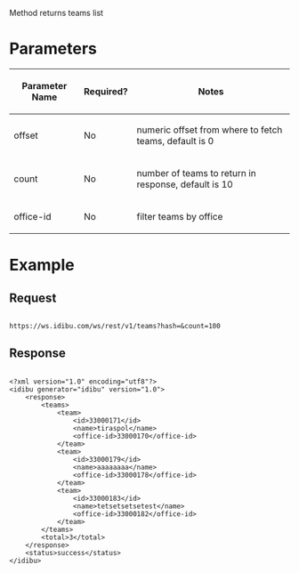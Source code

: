 <p>Method returns teams list</p>
<h1>
	Parameters</h1>
<table cellpadding="2" cellspacing="0" class="t1" width="1084.0">
	<thead>
		<tr>
			<th class="td1" scope="col" valign="middle">
				<p class="p1"><b>Parameter Name</b></p>
			</th>
			<th class="td2" scope="col" valign="middle">
				<p class="p1"><b>Required?</b></p>
			</th>
			<th class="td3" scope="col" valign="middle">
				<p class="p1"><b>Notes</b></p>
			</th>
		</tr>
	</thead>
	<tbody>
		<tr>
			<td class="td1" valign="middle">
				<p class="p2">offset</p>
			</td>
			<td class="td2" valign="middle">
				<p class="p2">No</p>
			</td>
			<td class="td3" valign="middle">
				<p class="p2">numeric offset from where to fetch teams, default is 0</p>
			</td>
		</tr>
		<tr>
			<td class="td1" valign="middle">
				<p class="p2">count</p>
			</td>
			<td class="td2" valign="middle">
				<p class="p2">No</p>
			</td>
			<td class="td3" valign="middle">
				<p class="p2">number of teams to return in response, default is 10</p>
			</td>
		</tr>
		<tr>
			<td class="td1" valign="middle">
				<p class="p2">office-id</p>
			</td>
			<td class="td2" valign="middle">
				<p class="p2">No</p>
			</td>
			<td class="td3" valign="middle">
				<p class="p2">filter teams by office</p>
			</td>
		</tr>
	</tbody>
</table>
<h1>
	Example</h1>
<h2>
	Request</h2>
<pre>
<code>
https://ws.idibu.com/ws/rest/v1/teams?hash=<your hash>&count=100
</code></pre>
<h2>
	Response</h2>
<pre>
<code type="xml">
&lt;?xml version=&quot;1.0&quot; encoding=&quot;utf8&quot;?&gt;
&lt;idibu generator=&quot;idibu&quot; version=&quot;1.0&quot;&gt;
    &lt;response&gt;
        &lt;teams&gt;
            &lt;team&gt;
                &lt;id&gt;33000171&lt;/id&gt;
                &lt;name&gt;tiraspol&lt;/name&gt;
                &lt;office-id&gt;33000170&lt;/office-id&gt;
            &lt;/team&gt;
            &lt;team&gt;
                &lt;id&gt;33000179&lt;/id&gt;
                &lt;name&gt;aaaaaaaa&lt;/name&gt;
                &lt;office-id&gt;33000178&lt;/office-id&gt;
            &lt;/team&gt;
            &lt;team&gt;
                &lt;id&gt;33000183&lt;/id&gt;
                &lt;name&gt;tetsetsetsetest&lt;/name&gt;
                &lt;office-id&gt;33000182&lt;/office-id&gt;
            &lt;/team&gt;
        &lt;/teams&gt;
        &lt;total&gt;3&lt;/total&gt;
    &lt;/response&gt;
    &lt;status&gt;success&lt;/status&gt;
&lt;/idibu&gt;
</code></pre>
